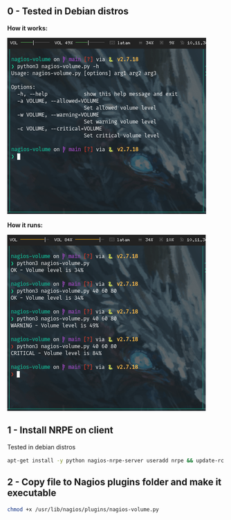 ## 0 - Tested in Debian distros

**How it works:**

![Help](./images/help.png)

**How it runs:**

![Test](./images/test.png)

## 1 - Install NRPE on client

Tested in debian distros

```bash
apt-get install -y python nagios-nrpe-server useradd nrpe && update-rc.d nagios-nrpe-server defaults
```

## 2 - Copy file to Nagios plugins folder and make it executable

```bash
chmod +x /usr/lib/nagios/plugins/nagios-volume.py
```


